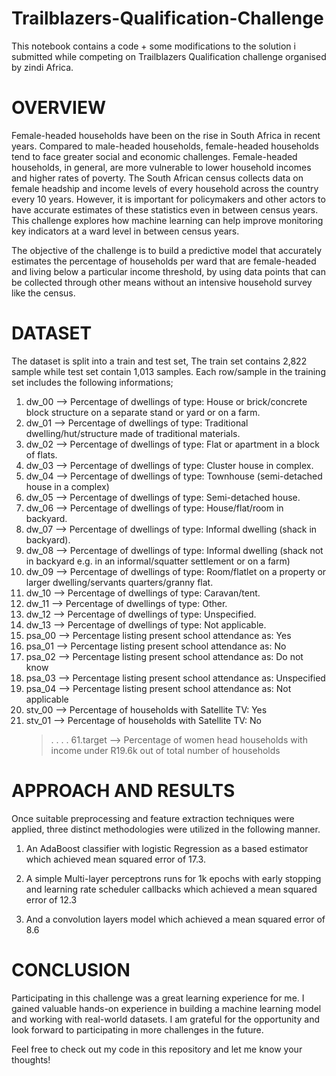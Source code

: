 # Trailblazers-Qualification-Challenge

This notebook contains a code + some modifications to the solution i submitted while competing on  Trailblazers Qualification challenge organised by zindi Africa.

# OVERVIEW
Female-headed households have been on the rise in South Africa in recent years. Compared to male-headed households, female-headed households tend to face greater social and economic challenges. Female-headed households, in general, are more vulnerable to lower household incomes and higher rates of poverty.
The South African census collects data on female headship and income levels of every household across the country every 10 years. However, it is important for policymakers and other actors to have accurate estimates of these statistics even in between census years. This challenge explores how machine learning can help improve monitoring key indicators at a ward level in between census years.

The objective of the challenge is to build a predictive model that accurately estimates the percentage of households per ward that are female-headed and living below a particular income threshold, by using data points that can be collected through other means without an intensive household survey like the census.

# DATASET

The dataset is split into a train and test set, The train set contains 2,822 sample while test set contain 1,013 samples. Each row/sample in the training set includes the following informations;

1.  dw_00 --> Percentage of dwellings of type: House or brick/concrete block structure on a separate stand or yard or on a farm.
2.  dw_01 --> Percentage of dwellings of type: Traditional dwelling/hut/structure made of traditional materials.
3.  dw_02 --> Percentage of dwellings of type: Flat or apartment in a block of flats.
4.  dw_03 --> Percentage of dwellings of type: Cluster house in complex.
5.  dw_04 --> Percentage of dwellings of type: Townhouse (semi-detached house in a complex)
6.  dw_05 --> Percentage of dwellings of type: Semi-detached house.
7.  dw_06 --> Percentage of dwellings of type: House/flat/room in backyard.
8.  dw_07 --> Percentage of dwellings of type: Informal dwelling (shack in backyard).
9.  dw_08 --> Percentage of dwellings of type: Informal dwelling (shack not in backyard  e.g. in an informal/squatter settlement or on a farm)
10. dw_09 --> Percentage of dwellings of type: Room/flatlet on a property or larger dwelling/servants quarters/granny flat.
11. dw_10 --> Percentage of dwellings of type: Caravan/tent.
12. dw_11 --> Percentage of dwellings of type: Other.
13. dw_12 --> Percentage of dwellings of type: Unspecified.
14. dw_13 --> Percentage of dwellings of type: Not applicable.
15. psa_00 --> Percentage listing present school attendance as:  Yes
16. psa_01 --> Percentage listing present school attendance as:  No
17. psa_02 --> Percentage listing present school attendance as:  Do not know
18. psa_03 --> Percentage listing present school attendance as:  Unspecified
19. psa_04 --> Percentage listing present school attendance as:  Not applicable
20. stv_00 --> Percentage of households with Satellite TV:  Yes
21. stv_01 --> Percentage of households with Satellite TV:  No
    >.
    >.
    >.
    >.
61.target --> Percentage of women head households with income under R19.6k out of total number of households

# APPROACH AND RESULTS

Once suitable preprocessing and feature extraction techniques were applied, three distinct methodologies were utilized in the following manner.
1. An AdaBoost classifier with logistic Regression as a based estimator which achieved mean squared error of 17.3.

2. A simple Multi-layer perceptrons runs for 1k epochs with early stopping and learning rate scheduler callbacks which achieved a mean squared error of 12.3

3. And a convolution layers model which achieved a mean squared error of 8.6

# CONCLUSION

Participating in this challenge was a great learning experience for me. I gained valuable hands-on experience in building a machine learning model and working with real-world datasets. I am grateful for the opportunity and look forward to participating in more challenges in the future.

Feel free to check out my code in this repository and let me know your thoughts!
